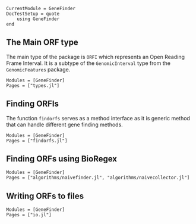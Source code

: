 ```@meta
CurrentModule = GeneFinder
DocTestSetup = quote
    using GeneFinder
end
```

## The Main ORF type

The main type of the package is `ORFI` which represents an Open Reading Frame Interval. It is a subtype of the `GenomicInterval` type from the `GenomicFeatures` package.

```@autodocs
Modules = [GeneFinder]
Pages = ["types.jl"]
```

## Finding ORFIs

The function `findorfs` serves as a method interface as it is generic method that can handle different gene finding methods.

```@autodocs
Modules = [GeneFinder]
Pages = ["findorfs.jl"]
```

## Finding ORFs using BioRegex

```@autodocs
Modules = [GeneFinder]
Pages = ["algorithms/naivefinder.jl", "algorithms/naivecollector.jl"]
```

## Writing ORFs to files

```@autodocs
Modules = [GeneFinder]
Pages = ["io.jl"]
```